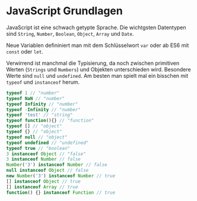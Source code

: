 # JavaScript Grundlagen

JavaScript ist eine schwach getypte Sprache. Die wichtgsten Datentypen sind `String`, `Number`, `Boolean`, `Object`, `Array` und `Date`.

Neue Variablen defininiert man mit dem Schlüsselwort `var` oder ab ES6 mit `const` oder `let`.

Verwirrend ist manchmal die Typisierung, da noch zwischen primitiven Werten \(`Strings` und `Numbers`\) und Objekten unterschieden wird. Besondere Werte sind `null` und `undefined`. Am besten man spielt mal ein bisschen mit `typeof` und `instanceof` herum.

```js
typeof 1 // "number"
typeof NaN // "number"
typeof Infinity // "number"
typeof -Infinity // "number"
typeof 'test' // "string"
typeof function(){} // "function"
typeof [] // "object"
typeof {} // "object"
typeof null // "object"
typeof undefined // "undefined"
typeof true // "boolean"
3 instanceof Object // "false"
3 instanceof Number // false
Number('3') instanceof Number // false
null instanceof Object // false
new Number('3') instanceof Number // true
[] instanceof Object // true
[] instanceof Array // true
function() {} instanceof Function // true
```



